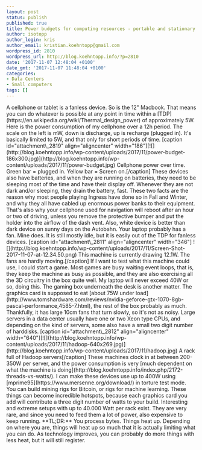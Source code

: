 ```yaml
---
layout: post
status: publish
published: true
title: Power budgets for computing resources - portable and stationary
author: isotopp
author_login: kris
author_email: kristian.koehntopp@gmail.com
wordpress_id: 2810
wordpress_url: http://blog.koehntopp.info/?p=2810
date: '2017-11-07 12:48:04 +0100'
date_gmt: '2017-11-07 11:48:04 +0100'
categories:
- Data Centers
- Small computers
tags: []
---
```

<p>A cellphone or tablet is a fanless device. So is the 12" Macbook. That means you can do whatever is possible at any point in time within a [TDP](https://en.wikipedia.org/wiki/Thermal_design_power) of approximately 5W. Here is the power consumption of my cellphone over a 12h period. The scale on the left is mW, down is discharge, up is recharge (plugged in). It's basically limited to 5W, and that only for short periods of time. [caption id="attachment\_2819" align="aligncenter" width="186"][![](http://blog.koehntopp.info/wp-content/uploads/2017/11/power-budget-186x300.jpg)](http://blog.koehntopp.info/wp-content/uploads/2017/11/power-budget.jpg) Cellphone power over time. Green bar = plugged in. Yellow bar = Screen on.[/caption] These devices also have batteries, and when they are running on batteries, they need to be sleeping most of the time and have their display off. Whenever they are not dark and/or sleeping, they drain the battery, fast.<!--more--> These two facts are the reason why most people playing Ingress have done so in Fall and Winter, and why they all have cabled up enormous power banks to their equipment. That's also why your cellphone used for navigation will reboot after an hour or two of driving, unless you remove the protective bumper and put the holder into the airflow of the dash vent. Also, white device is better than dark device on sunny days on the Autobahn. Your laptop probably has a fan. Mine does. It is still mostly idle, but it is easily out of the TDP for fanless devices. [caption id="attachment\_2811" align="aligncenter" width="346"] ![](http://blog.koehntopp.info/wp-content/uploads/2017/11/Screen-Shot-2017-11-07-at-12.34.50.png) This machine is currently drawing 12.1W. The fans are hardly moving.[/caption] If I want to test what this machine could use, I could start a game. Most games are busy waiting event loops, that is, they keep the machine as busy as possible, and they are also exercising all the 3D circuitry in the box quite well. My laptop will never exceed 40W or so, doing this. The gaming box underneath the desk is another matter. The graphics card is supposed to eat [about 75W under load](http://www.tomshardware.com/reviews/nvidia-geforce-gtx-1070-8gb-pascal-performance,4585-7.html), the rest of the box probably as much. Thankfully, it has large 10cm fans that turn slowly, so it's not as noisy. Large servers in a data center usually have one or two Xeon type CPUs, and depending on the kind of servers, some also have a small two digit number of harddisks. [caption id="attachment\_2812" align="aligncenter" width="640"][![](http://blog.koehntopp.info/wp-content/uploads/2017/11/hadoop-640x269.jpg)](http://blog.koehntopp.info/wp-content/uploads/2017/11/hadoop.jpg) A rack full of Hadoop servers[/caption] These machines clock in at between 200-350W per server, and the power consumption is very [much dependent on what the machine is doing](http://blog.koehntopp.info/index.php/2172-threads-vs-watts/). I can make these devices use up to 400W using [mprime95](https://www.mersenne.org/download/) in torture test mode. You can build mining rigs for Bitcoin, or rigs for machine learning. These things can become incredible hotspots, because each graphics card you add will contribute a three digit number of watts to your build. Interesting and extreme setups with up to 40.000 Watt per rack exist. They are very rare, and since you need to feed them a lot of power, also expensive to keep running. **TL;DR:** You process bytes. Things heat up. Depending on where you are, things will heat up so much that it is actually limiting what you can do. As technology improves, you can probably do more things with less heat, but it will still register.</p>
